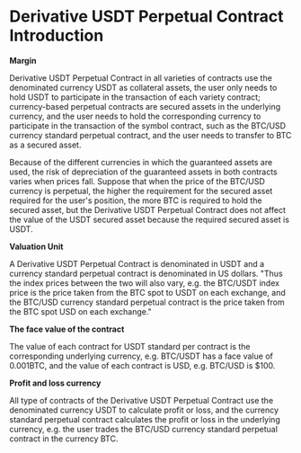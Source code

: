 # Derivative USDT Perpetual Contract Introduction

**Margin**

Derivative USDT Perpetual Contract in all varieties of contracts use the denominated currency USDT as collateral assets, the user only needs to hold USDT to participate in the transaction of each variety contract; currency-based perpetual contracts are secured assets in the underlying currency, and the user needs to hold the corresponding currency to participate in the transaction of the symbol contract, such as the BTC/USD currency standard perpetual contract, and the user needs to transfer to BTC as a secured asset.

Because of the different currencies in which the guaranteed assets are used, the risk of depreciation of the guaranteed assets in both contracts varies when prices fall. Suppose that when the price of the BTC/USD currency is perpetual, the higher the requirement for the secured asset required for the user's position, the more BTC is required to hold the secured asset, but the Derivative USDT Perpetual Contract does not affect the value of the USDT secured asset because the required secured asset is USDT.

**Valuation Unit**

A Derivative USDT Perpetual Contract is denominated in USDT and a currency standard perpetual contract is denominated in US dollars. "Thus the index prices between the two will also vary, e.g. the BTC/USDT index price is the price taken from the BTC spot to USDT on each exchange, and the BTC/USD currency standard perpetual contract is the price taken from the BTC spot USD on each exchange."

**The face value of the contract**

The value of each contract for USDT standard per contract is the corresponding underlying currency, e.g. BTC/USDT has a face value of 0.001BTC, and the value of each contract is USD, e.g. BTC/USD is $100.

**Profit and loss currency**

All type of contracts of the Derivative USDT Perpetual Contract use the denominated currency USDT to calculate profit or loss, and the currency standard perpetual contract calculates the profit or loss in the underlying currency, e.g. the user trades the BTC/USD currency standard perpetual contract in the currency BTC.